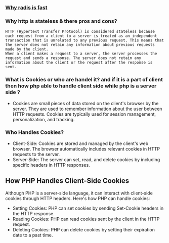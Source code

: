 ### [Why radis is fast](https://www.youtube.com/shorts/x8lcdDbKZto)
### Why http is stateless & there pros and cons?
    HTTP (Hypertext Transfer Protocol) is considered stateless because each request from a client to a server is treated as an independent transaction that is unrelated to any previous request. This means that the server does not retain any information about previous requests made by the client.
    When a client makes a request to a server, the server processes the request and sends a response. The server does not retain any information about the client or the request after the response is sent.
### What is Cookies or who are handel it? and if it is a part of client then how php able to handle client side while php is a server side ?

- Cookies are small pieces of data stored on the client's browser by the server. They are used to remember information about the user between HTTP requests. Cookies are typically used for session management, personalization, and tracking.

### Who Handles Cookies?
- Client-Side: Cookies are stored and managed by the client's web browser. The browser automatically includes relevant cookies in HTTP requests to the server.
- Server-Side: The server can set, read, and delete cookies by including specific headers in HTTP responses.

## How PHP Handles Client-Side Cookies
Although PHP is a server-side language, it can interact with client-side cookies through HTTP headers. 
Here's how PHP can handle cookies:
- Setting Cookies: PHP can set cookies by sending Set-Cookie headers in the HTTP response.
- Reading Cookies: PHP can read cookies sent by the client in the HTTP request.
- Deleting Cookies: PHP can delete cookies by setting their expiration date to a past time.
